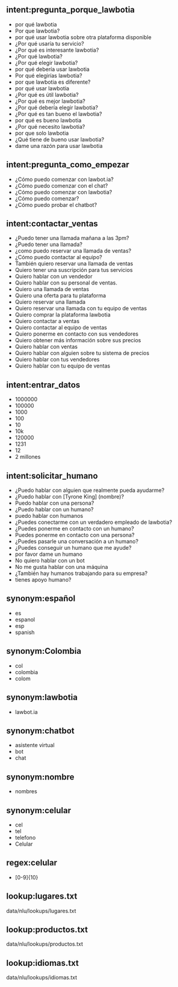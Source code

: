 ## intent:pregunta_porque_lawbotia
- por qué lawbotia
- Por que lawbotia?
- por qué usar lawbotia sobre otra plataforma disponible
- ¿Por qué usaría tu servicio?
- ¿Por qué es interesante lawbotia?
- ¿Por qué lawbotia?
- ¿Por qué elegir lawbotia?
- por qué debería usar lawbotia
- Por qué elegirías lawbotia?
- por que lawbotia es diferente?
- por qué usar lawbotia
- ¿Por qué es útil lawbotia?
- ¿Por qué es mejor lawbotia?
- ¿Por qué debería elegir lawbotia?
- ¿Por qué es tan bueno el lawbotia?
- por qué es bueno lawbotia
- ¿Por qué necesito lawbotia?
- por que solo lawbotia
- ¿Qué tiene de bueno usar lawbotia?
- dame una razón para usar lawbotia

## intent:pregunta_como_empezar
- ¿Cómo puedo comenzar con lawbot.ia?
- ¿Cómo puedo comenzar con el chat?
- ¿Cómo puedo comenzar con lawbotia?
- ¿Cómo puedo comenzar?
- ¿Cómo puedo probar el chatbot?

## intent:contactar_ventas
- ¿Puedo tener una llamada mañana a las 3pm?
- ¿Puedo tener una llamada?
- ¿como puedo reservar una llamada de ventas?
- ¿Cómo puedo contactar al equipo?
- También quiero reservar una llamada de ventas
- Quiero tener una suscripción para tus servicios
- Quiero hablar con un vendedor
- Quiero hablar con su personal de ventas.
- Quiero una llamada de ventas
- Quiero una oferta para tu plataforma
- Quiero reservar una llamada
- Quiero reservar una llamada con tu equipo de ventas
- Quiero comprar la plataforma lawbotia
- Quiero contactar a ventas
- Quiero contactar al equipo de ventas
- Quiero ponerme en contacto con sus vendedores
- Quiero obtener más información sobre sus precios
- Quiero hablar con ventas
- Quiero hablar con alguien sobre tu sistema de precios
- Quiero hablar con tus vendedores
- Quiero hablar con tu equipo de ventas

## intent:entrar_datos
- 1000000
- 100000
- 1000
- 100
- 10
- 10k
- 120000
- 1231
- 12
- 2 millones

## intent:solicitar_humano
- ¿Puedo hablar con alguien que realmente pueda ayudarme?
- ¿Puedo hablar con [Tyrone King] (nombre)?
- Puedo hablar con una persona?
- ¿Puedo hablar con un humano?
- puedo hablar con humanos
- ¿Puedes conectarme con un verdadero empleado de lawbotia?
- ¿Puedes ponerme en contacto con un humano?
- Puedes ponerme en contacto con una persona?
- ¿Puedes pasarle una conversación a un humano?
- ¿Puedes conseguir un humano que me ayude?
- por favor dame un humano
- No quiero hablar con un bot
- No me gusta hablar con una máquina
- ¿También hay humanos trabajando para su empresa?
- tienes apoyo humano?

## synonym:español
- es
- espanol
- esp
- spanish

## synonym:Colombia
- col
- colombia
- colom

## synonym:lawbotia
- lawbot.ia

## synonym:chatbot
- asistente virtual
- bot
- chat

## synonym:nombre
- nombres

## synonym:celular
- cel
- tel
- telefono
- Celular

## regex:celular
- [0-9]{10}

## lookup:lugares.txt
  data/nlu/lookups/lugares.txt

## lookup:productos.txt
  data/nlu/lookups/productos.txt

## lookup:idiomas.txt
  data/nlu/lookups/idiomas.txt